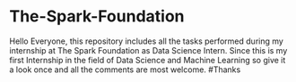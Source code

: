# The-Spark-Foundation
Hello Everyone, this repository includes all the tasks performed during my internship at The Spark Foundation as Data Science Intern. Since this is my first Internship in the field of Data Science and Machine Learning so give it a look once and all the comments are most welcome.
#Thanks
